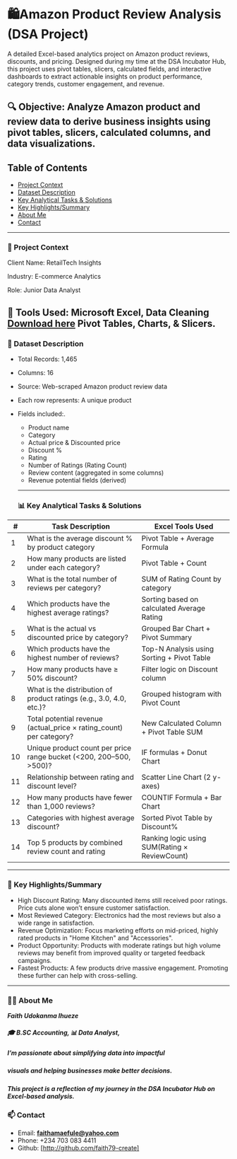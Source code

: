 # 🛍️Amazon Product Review Analysis (DSA Project)

A detailed Excel-based analytics project on Amazon product reviews, discounts, and pricing. Designed during my time at the DSA Incubator Hub, this project uses pivot tables, slicers, calculated fields, and interactive dashboards to extract actionable insights on product performance, category trends, customer engagement, and revenue.

🔍 Objective: Analyze Amazon product and review data to derive business insights using pivot tables, slicers, calculated columns, and data visualizations.
--------

## Table of Contents

-  [Project Context](#project-context)
-  [Dataset Description](#dataset-description)
-  [Key Analytical Tasks & Solutions](#key-analytical-tasks-solutions)
-  [Key Highlights/Summary](#key-highlights-summary)
-  [About Me](#about-me)
-  [Contact](#contact)
-----------------------

### 🏢 Project Context

Client Name: RetailTech Insights

Industry: E-commerce Analytics

Role: Junior Data Analyst

🔧 Tools Used: Microsoft Excel, Data Cleaning [Download here](https://microsoft.com) 
    Pivot Tables, Charts, & Slicers.
------

### 🧾 Dataset Description

- Total Records: 1,465
- Columns: 16
- Source: Web-scraped Amazon product review data
- Each row represents: A unique product
- Fields included:.
  -  Product name
  -  Category
  -  Actual price & Discounted price
  -  Discount %
  -  Rating
  -  Number of Ratings (Rating Count)
  -  Review content (aggregated in some columns)
  -  Revenue potential fields (derived)
  -------

  ### 📊 Key Analytical Tasks & Solutions
  
 | # | Task Description                                                        |         Excel Tools Used                         |               
 |---|-------------------------------------------------------------------------|--------------------------------------------------|
 | 1 |  What is the average discount % by product category                     | Pivot Table + Average Formula                    |
 | 2 |  How many products are listed under each category?                      |  Pivot Table + Count                             |
 | 3 |  What is the total number of reviews per category?                      |   SUM of Rating Count by category                |
 | 4 |	  Which products have the highest average ratings?	                   |   Sorting based on calculated Average Rating     |
 | 5 |  What is the actual vs discounted price by category?	                   |   Grouped Bar Chart + Pivot Summary              |
 | 6 |	Which products have the highest number of reviews?	                   |  Top-N Analysis using Sorting + Pivot Table      |
 | 7 |	How many products have ≥ 50% discount?	                               |  Filter logic on Discount column                 |
 | 8 |	What is the distribution of product ratings (e.g., 3.0, 4.0, etc.)?	   |   Grouped histogram with Pivot Count             |
 | 9 |	Total potential revenue (actual_price × rating_count) per category?    | 	New Calculated Column + Pivot Table SUM         |
 | 10 |	Unique product count per price range bucket (<200, 200–500, >500)?	   |  IF formulas + Donut Chart                       |
 | 11 |	Relationship between rating and discount level?	                       |   Scatter Line Chart (2 y-axes)                  |
 | 12 |	How many products have fewer than 1,000 reviews?	                     |   COUNTIF Formula + Bar Chart                    |
 | 13 |	Categories with highest average discount?                              |   Sorted Pivot Table by Discount%                |
 | 14 |	Top 5 products by combined review count and rating	                   |  Ranking logic using SUM(Rating × ReviewCount)   |
 -------------

 ### 🧠 Key Highlights/Summary

- High Discount Rating: Many discounted items still received poor ratings. Price cuts alone won’t ensure customer satisfaction.
- Most Reviewed Category: Electronics had the most reviews but also a wide range in satisfaction.
- Revenue Optimization: Focus marketing efforts on mid-priced, highly rated products in "Home Kitchen" and "Accessories".
- Product Opportunity: Products with moderate ratings but high volume reviews may benefit from improved quality or targeted feedback campaigns.
- Fastest Products: A few products drive massive engagement. Promoting these further can help with cross-selling.
-----

  ### 👨‍💻 About Me
 ***Faith Udokanma Ihueze***  
  ##### 🎓 B.SC Accounting, 📊 Data Analyst,
  ##### I’m passionate about simplifying data into impactful
  ##### visuals and helping businesses make better decisions. 
  ##### This project is a reflection of my journey in the DSA Incubator Hub on Excel-based analysis.

### 📫 Contact
- Email: **faithamaefule@yahoo.com**
- Phone: +234 703 083 4411
- Github: [http://github.com/faith79-create]






